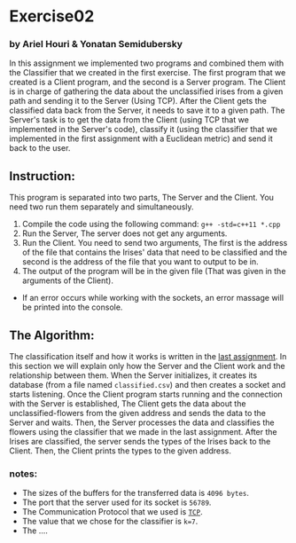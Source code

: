 # Exercise02
### by Ariel Houri & Yonatan Semidubersky

In this assignment we implemented two programs and combined them with the Classifier that we created in the first exercise. The first program that we created is a Client program, and the second is a Server program.
The Client is in charge of gathering the data about the unclassified irises from a given path and sending it to the Server (Using TCP). After the Client gets the classified data back from the Server, it needs to save it to a given path.
The Server's task is to get the data from the Client (using TCP that we implemented in the Server's code), classify it (using the classifier that we implemented in the first assignment with a Euclidean metric) and send it back to the user.


## Instruction:
This program is separated into two parts, The Server and the Client. You need two run them separately and simultaneously.
1. Compile the code using the following command: `g++ -std=c++11 *.cpp`
2. Run the Server, The server does not get any arguments.
3. Run the Client. You need to send two arguments, The first is the address of the file that contains the Irises' data that need to be classified and the second is the address of the file that you want to output to be in.
4. The output of the program will be in the given file (That was given in the arguments of the Client).
- If an error occurs while working with the sockets, an error massage will be printed into the console.
## The Algorithm:
The classification itself  and how it works is written in the [last assignment](https://github.com/arielhouri/Exercise01#readme). In this section we will explain only how the Server and the Client work and the relationship between them.
When the Server initializes, it creates its database (from a file named `classified.csv`) and then creates a socket and starts listening. Once the Client program starts running and the connection with the Server is established, The Client gets the data about the unclassified-flowers from the given address and sends the data to the Server and waits. Then, the Server processes the data and classifies the flowers using the classifier that we made in the last assignment. After the Irises are classified, the server sends the types of the Irises back to the Client. Then, the Client prints the types to the given address. 
### notes:
- The sizes of the buffers for the transferred data is `4096 bytes`.
- The port that the server used for its socket is `56789`.
- The Communication Protocol that we used is [`TCP`](https://he.wikipedia.org/wiki/Transmission_Control_Protocol).
- The value that we chose for the classifier is `k=7`.
- The ....
